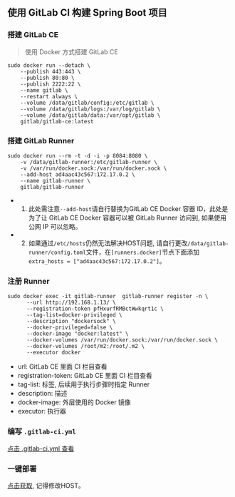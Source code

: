 ## 使用 GitLab CI 构建 Spring Boot 项目
### 搭建 GitLab CE
> 使用 Docker 方式搭建 GitLab CE

```shell
sudo docker run --detach \
    --publish 443:443 \
    --publish 80:80 \
    --publish 2222:22 \
    --name gitlab \
    --restart always \
    --volume /data/gitlab/config:/etc/gitlab \
    --volume /data/gitlab/logs:/var/log/gitlab \
    --volume /data/gitlab/data:/var/opt/gitlab \
    gitlab/gitlab-ce:latest
```

### 搭建 GitLab Runner
```shell
sudo docker run --rm -t -d -i -p 8084:8080 \
    -v /data/gitlab-runner:/etc/gitlab-runner \
    -v /var/run/docker.sock:/var/run/docker.sock \
    --add-host ad4aac43c567:172.17.0.2 \
    --name gitlab-runner \
    gitlab/gitlab-runner
```

- 1. 此处需注意`--add-host`请自行替换为GitLab CE Docker 容器 ID，此处是为了让 GitLab CE Docker 容器可以被 GitLab Runner 访问到, 如果使用公网 IP 可以忽略。
- 2. 如果通过`/etc/hosts`仍然无法解决HOST问题, 请自行更改`/data/gitlab-runner/config.toml`文件，在`[runners.docker]`节点下面添加`extra_hosts = ["ad4aac43c567:172.17.0.2"]`。


### 注册 Runner
```shell 
sudo docker exec -it gitlab-runner  gitlab-runner register -n \
      --url http://192.168.1.13/ \
      --registration-token pfHxurfRMBctWwkqrt1c \
      --tag-list=docker-privileged \
      --description "dockersock" \
      --docker-privileged=false \
      --docker-image "docker:latest" \
      --docker-volumes /var/run/docker.sock:/var/run/docker.sock \
      --docker-volumes /root/m2:/root/.m2 \
      --executor docker
```

- url: GitLab CE 里面 CI 栏目查看
- registration-token: GitLab CE 里面 CI 栏目查看
- tag-list: 标签, 后续用于执行步骤时指定 Runner
- description: 描述
- docker-image: 外层使用的 Docker 镜像
- executor: 执行器

### 编写 `.gitlab-ci.yml`
[点击 .gitlab-ci.yml 查看](.gitlab-ci.yml)

### 一键部署
[点击获取](docker-compose.yml), 记得修改HOST。
